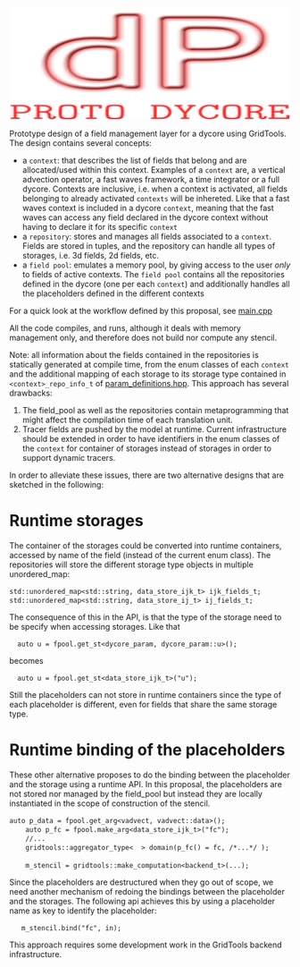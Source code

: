 
<div style="text-align:center"><img src="icon.png" width="500" height="200" border="0" alt="proto dycore" /></div>


Prototype design of a field management layer for a dycore using GridTools. 
The design contains several concepts: 
 
 * a `context`: that describes the list of fields that belong and are allocated/used within this context. 
Examples of a `context` are, a vertical advection operator, a fast waves framework, a time integrator or a full dycore. 
Contexts are inclusive, i.e. when a context is activated, all fields belonging to already activated `contexts` will be inhereted. 
Like that a fast waves context is included in a dycore `context`, meaning that the fast waves can access any field declared in the dycore
context without having to declare it for its specific `context`
 * a `repository`: stores and manages all fields associated to a `context`. Fields are stored in tuples, and the repository can handle all types of storages, i.e. 3d fields, 2d fields, etc. 
 * a `field pool`: emulates a memory pool, by giving access to the user *only* to fields of active contexts. The `field pool` contains all the repositories defined in the dycore (one per each `context`)
and additionally handles all the placeholders defined in the different contexts

For a quick look at the workflow defined by this proposal, see 
[main.cpp](main.cpp)

All the code compiles, and runs, although it deals with memory management only, and therefore does not build nor compute any stencil. 

Note: all information about the fields contained in the repositories is statically generated at compile time, from the enum classes of each `context` and the additional mapping of each storage to its storage type contained in `<context>_repo_info_t` of [param_definitions.hpp](param_definitions.hpp). This approach has several drawbacks:
 1. The field_pool as well as the repositories contain metaprogramming that might affect the compilation time of each translation unit.
 2. Tracer fields are pushed by the model at runtime. Current infrastructure should be extended in order to have identifiers in the enum classes of the `context` for container of storages instead of storages in order to support dynamic tracers. 

In order to alleviate these issues, there are two alternative designs that are sketched in the following: 

Runtime storages
=================
The container of the storages could be converted into runtime containers, accessed by name of the field (instead of the current enum class).
The repositories will store the different storage type objects in multiple unordered_map:
```
std::unordered_map<std::string, data_store_ijk_t> ijk_fields_t;
std::unordered_map<std::string, data_store_ij_t> ij_fields_t;
```

The consequence of this in the API, is that the type of the storage need to be specify when accessing storages. 
Like that 
```
  auto u = fpool.get_st<dycore_param, dycore_param::u>();
```
becomes

```
  auto u = fpool.get_st<data_store_ijk_t>("u");
```

Still the placeholders can not store in runtime containers since the type of each placeholder is different, even for fields that share the same storage type. 

Runtime binding of the placeholders
==================

These other alternative proposes to do the binding between the placeholder and the storage using a runtime API. 
In this proposal, the placeholders are not stored nor managed by the field_pool but instead they are locally instantiated in the scope of construction of the stencil.

```
auto p_data = fpool.get_arg<vadvect, vadvect::data>();
    auto p_fc = fpool.make_arg<data_store_ijk_t>("fc");
    //...
    gridtools::aggregator_type<  > domain(p_fc() = fc, /*...*/ );

    m_stencil = gridtools::make_computation<backend_t>(...);
```
Since the placeholders are destructured when they go out of scope, we need another mechanism of redoing the bindings between the placeholder and the storages. 
The following api achieves this by using a placeholder name as key to identify the placeholder:
```
   m_stencil.bind("fc", in);
```

This approach requires some development work in the GridTools backend infrastructure.

